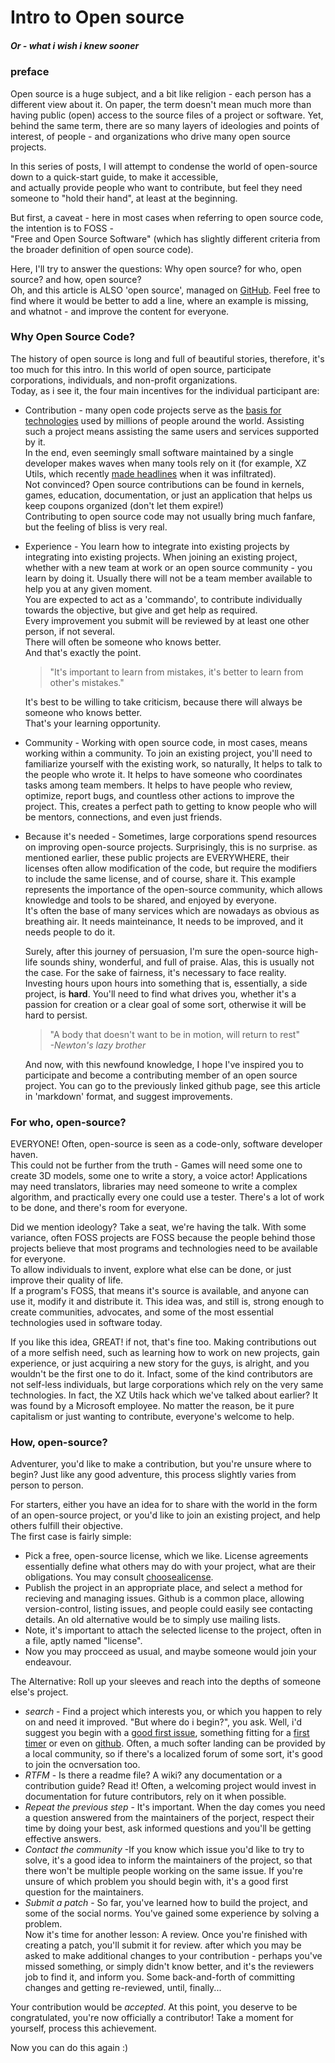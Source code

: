 # Intro to Open source
##### Or - what i wish i knew sooner

### preface
Open source is a huge subject, and a bit like religion - each person has a different view about it.
On paper, the term doesn't mean much more than having public (open) access to the source files of a project or software.
Yet, behind the same term, there are so many layers of ideologies and points of interest, of people - and organizations who drive many open source projects.

In this series of posts, I will attempt to condense the world of open-source down to a quick-start guide, to make it accessible,  
and actually provide people who want to contribute, but feel they need someone to "hold their hand", at least at the beginning.

But first, a caveat - here in most cases when referring to open source code, the intention is to FOSS -  
"Free and Open Source Software" (which has slightly different criteria from the broader definition of open source code).  

Here, I'll try to answer the questions: Why open source? for who, open source? and how, open source?  
Oh, and this article is ALSO 'open source', managed on [GitHub](https://github.com/animus-vox/posts/blob/main/post-intro-to-foss-eng.md).
Feel free to find where it would be better to add a line, where an example is missing, and whatnot - and improve the content for everyone.

### Why Open Source Code?
The history of open source is long and full of beautiful stories, therefore, it's too much for this intro.
In this world of open source, participate corporations, individuals, and non-profit organizations.  
Today, as i see it, the four main incentives for the individual participant are:

- Contribution - many open code projects serve as the [basis for technologies](https://xkcd.com/2347/) used by millions of people around the world.
  Assisting such a project means assisting the same users and services supported by it.  
  In the end, even seemingly small software maintained by a single developer makes waves when many tools rely on it (for example, XZ Utils, which recently [made headlines](https://boehs.org/node/everything-i-know-about-the-xz-backdoor) when it was infiltrated).  
  Not convinced? Open source contributions can be found in kernels, games, education, documentation, or just an application that helps us keep coupons organized (don't let them expire!)  
  Contributing to open source code may not usually bring much fanfare, but the feeling of bliss is very real.

- Experience - You learn how to integrate into existing projects by integrating into existing projects.
  When joining an existing project, whether with a new team at work or an open source community - you learn by doing it.
  Usually there will not be a team member available to help you at any given moment.  
  You are expected to act as a 'commando', to contribute individually towards the objective, but give and get help as required.  
  Every improvement you submit will be reviewed by at least one other person, if not several.  
  There will often be someone who knows better.  
  And that's exactly the point.  
  > "It's important to learn from mistakes, it's better to learn from other's mistakes."
  
  It's best to be willing to take criticism, because there will always be someone who knows better.  
  That's your learning opportunity.
  
- Community - Working with open source code, in most cases, means working within a community.
  To join an existing project, you'll need to familiarize yourself with the existing work, so naturally,
  It helps to talk to the people who wrote it.
  It helps to have someone who coordinates tasks among team members.
  It helps to have people who review, optimize, report bugs, and countless other actions to improve the project.
  This, creates a perfect path to getting to know people who will be mentors, connections, and even just friends.

- Because it's needed - Sometimes, large corporations spend resources on improving open-source projects.
  Surprisingly, this is no surprise. as mentioned earlier, these public projects are EVERYWHERE, their licenses often allow modification of the code, but require the modifiers to include the same license,
  and of course, share it.
  This example represents the importance of the open-source community, which allows knowledge and tools to be shared, and enjoyed by everyone.  
  It's often the base of many services which are nowadays as obvious as breathing air.
  It needs mainteinance, It needs to be improved, and it needs people to do it.
  
  Surely, after this journey of persuasion, I'm sure the open-source high-life sounds shiny, wonderful, and full of praise.
  Alas, this is usually not the case. For the sake of fairness, it's necessary to face reality.
  Investing hours upon hours into something that is, essentially, a side project, is **hard**.
  You'll need to find what drives you, whether it's a passion for creation or a clear goal of some sort, otherwise it will be hard to persist.
  > "A body that doesn't want to be in motion, will return to rest"  
  > *-Newton's lazy brother*
  
  And now, with this newfound knowledge, I hope I've inspired you to participate and become a contributing member of an open source project.
  You can go to the previously linked github page, see this article in 'markdown' format, and suggest improvements.

### For who, open-source?
EVERYONE!
Often, open-source is seen as a code-only, software developer haven.  
This could not be further from the truth - Games will need some one to create 3D models, some one to write a story, a voice actor!
Applications may need translators, libraries may need someone to write a complex algorithm, and 
practically every one could use a tester. There's a lot of work to be done, and there's room for everyone.

Did we mention ideology? Take a seat, we're having the talk.
With some variance, often FOSS projects are FOSS because the people behind those projects believe that most programs and technologies need to be available for everyone.  
To allow individuals to invent, explore what else can be done, or just improve their quality of life.  
If a program's FOSS, that means it's source is available, and anyone can use it, modify it and distribute it.
This idea was, and still is, strong enough to create communities, advocates, and some of the most essential technologies used in software today.

If you like this idea, GREAT! if not, that's fine too.
Making contributions out of a more selfish need, such as learning how to work on new projects, gain experience, or just acquiring a new story for the guys, is alright, and you wouldn't be the first one to do it.
Infact, some of the kind contributors are not self-less individuals, but large corporations which rely on the very same technologies. 
In fact, the XZ Utils hack which we've talked about earlier? It was found by a Microsoft employee.
No matter the reason, be it pure capitalism or just wanting to contribute, everyone's welcome to help.

### How, open-source?
Adventurer, you'd like to make a contribution, but you're unsure where to begin?
Just like any good adventure, this process slightly varies from person to person.

For starters, either you have an idea for to share with the world in the form of an open-source project, or you'd like to join an existing project, and help others fulfill their objective.  
The first case is fairly simple:  
- Pick a free, open-source license, which we like.
  License agreements essentially define what others may do with your project, what are their obligations. You may consult [choosealicense](https://choosealicense.com/).
- Publish the project in an appropriate place, and select a method for recieving and managing issues. Github is a common place, allowing version-control, listing issues, and people could easily see contacting details.
  An old alternative would be to simply use mailing lists.
- Note, it's important to attach the selected license to the project, often in a file, aptly named "license".
- Now you may procceed as usual, and maybe someone would join your endeavour.

The Alternative:
Roll up your sleeves and reach into the depths of someone else's project.
- *search* - Find a project which interests you, or which you happen to rely on and need it improved.
  "But where do i begin?", you ask.
  Well, i'd suggest you begin with a [good first issue](https://goodfirstissue.dev/), something fitting for a [first timer](https://www.firsttimersonly.com/) or even on [github](https://github.com/topics/good-first-issue).
  Often, a much softer landing can be provided by a local community, so if there's a localized forum of some sort, it's good to join the ocnversation too.
- *RTFM* - Is there a readme file? A wiki? any documentation or a contribution guide? Read it!
  Often, a welcoming project would invest in documentation for future contributors, rely on it when possible.
- *Repeat the previous step* - It's important. When the day comes you need a question answered from the maintainers of the porject, respect their time by doing your best, ask informed questions and you'll be getting effective answers.
- *Contact the community* -If you know which issue you'd like to try to solve, it's a good idea to inform the maintainers of the project, so that there won't be multiple people working on the same issue. If you're unsure of which problem you should begin with, it's a good first question for the maintainers.
- *Submit a patch* - So far, you've learned how to build the project, and some of the social norms. You've gained some experience by solving a problem.  
Now it's time for another lesson: A review.
Once you're finished with creating a patch, you'll submit it for review.
after which you may be asked to make additional changes to your contribution - perhaps you've missed something, or simply didn't know better, and it's the reviewers job to find it, and inform you.
Some back-and-forth of committing changes and getting re-reviewed, until, finally...

Your contribution would be *accepted*.
At this point, you deserve to be congratulated, you're now officially a contributor!
Take a moment for yourself, process this achievement.

Now you can do this again :)

